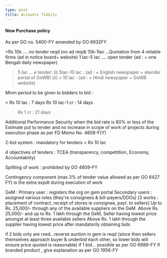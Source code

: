 ```yaml
---
type: post
title: Accounts Tidbits
---
```


#### New Purchase policy ####

As per GO no. 5400-FY amended by GO 6932FY

<Rs 10k .... no tender reqd (no ad reqd)
10k-1lac ...Quotation from 4 reliable firms  (ad in notice board+ website)
1 lac-5 lac .... open tender (ad : + one Bengali daily newspaper)
>5 lac ... e tender:
   (i) 5lac-10 lac : (ad : + English newspaper + etender portal of GoWB)
   (ii) > 10 lac : (ad : + Hindi newspaper + GoWB website)
   
   
Minm period to be given to bidders to bid :

< Rs 10 lac : 7 days
Rs 10 lac-1 cr : 14 days
> Rs 1 cr : 21 days

Additional Performance Security when the bid
rate is 80% or less of the Estimate put to
tender and no increase in scope of work of
projects during execution phase as per FD
Memo No. 4608-F(Y)

2-bid system : mandatory for tenders > Rs 10 lac

4 objectives of tenders : TCEA (transparency, compettition, Economy, Accountabiity)

Spillting of work : prohibited by GO 4609-FY

Contingency component (max 3% of tender value allowed as per GO 6427 FY) is the extra expdt during execution of work

GeM :
Primary user : registers the org on gem portal
Secondary users : assigned various roles (they're consignees & bill-payers/DDOs) [3 works : placement of contract, receipt of stores ie consignee, payt. to sellers]
Up to Rs. 25,000/- through any of the available suppliers on the GeM.
Above Rs. 25,000/- and up to Rs. 1 lakh through the GeM, Seller having lowest price amongst at least three available sellers
Above Rs. 1 lakh through the supplier having lowest price after mandatorily obtaining bids

if 2 bids only are rxed...reverse auction in gem is reqd (since then sellers themselves approach buyer & underbid each other, so lower bids will ensure price quoted is reasonable)
if 1 bid... possible as per GO 6989-FY
if branded product , give explanation as per GO 1956-FY
